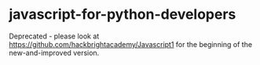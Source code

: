 javascript-for-python-developers
================================

Deprecated - please look at https://github.com/hackbrightacademy/Javascript1 for the beginning of the new-and-improved version.
